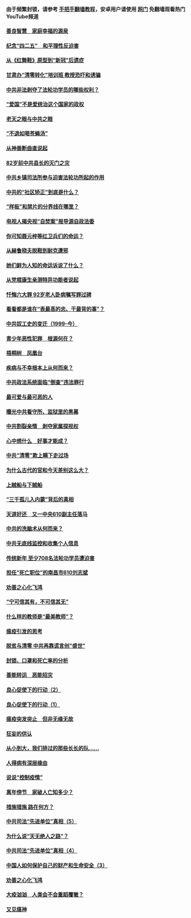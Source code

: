 #### 由于频繁封锁，请参考 [手把手翻墙教程](https://github.com/gfw-breaker/guides/wiki/)，安卓用户请使用 [网门](https://github.com/gfw-breaker/nogfw/blob/master/dl.md?t=04261401) 免翻墙观看热门YouTube频道 

#### [善良智慧　家庭幸福的源泉](../pages/19/423632.md?t=04261401) 

#### [纪念“四二五”　和平理性反迫害](../pages/19/423660.md?t=04261401) 

#### [从《红舞鞋》原型到“新冠”后遗症](../pages/19/423509.md?t=04261401) 

#### [甘肃办“清零转化”培训班 教授恐吓和诱骗](../pages/19/423498.md?t=04261401) 

#### [中共非法剥夺了法轮功学员的哪些权利？](../pages/19/423392.md?t=04261401) 

#### [“爱国”不是爱统治这个国家的政权](../pages/19/423029.md?t=04261401) 

#### [老天之眼与中共之眼](../pages/19/423378.md?t=04261401) 

#### [“不退如喝苍蝇汤”](../pages/19/423287.md?t=04261401) 

#### [从神兽断曲直说起](../pages/19/423201.md?t=04261401) 

#### [82岁前中共县长的灭门之灾](../pages/19/423055.md?t=04261401) 

#### [中共乡镇司法所参与迫害法轮功所起的作用](../pages/19/423064.md?t=04261401) 

#### [中共的“社区矫正”到底是什么？](../pages/19/422870.md?t=04261401) 

#### [“样板”和禁片的分界线在哪里？](../pages/19/422704.md?t=04261401) 

#### [电视人揭央视“自焚案”报导源自政法委](../pages/19/422770.md?t=04261401) 

#### [你可知聂元梓等红卫兵们的命运？](../pages/19/422848.md?t=04261401) 

#### [从赫鲁晓夫脱鞋到耐克遭邪](../pages/19/422826.md?t=04261401) 

#### [她们鲜为人知的命运诉说了什么？](../pages/19/422754.md?t=04261401) 

#### [从党棍康生亲测特异功能者说起](../pages/19/422657.md?t=04261401) 

#### [忏悔六大罪 92岁老人卧病嘱写罪过碑](../pages/19/422750.md?t=04261401) 

#### [看看都是谁在“表最高的忠、干最背的事”？](../pages/19/422703.md?t=04261401) 

#### [中共奴工史的变迁（1999-今）](../pages/19/422656.md?t=04261401) 

#### [青少年恶性犯罪　根源何在？](../pages/19/422449.md?t=04261401) 

#### [梧桐树　凤凰台](../pages/19/422442.md?t=04261401) 

#### [疾病与不幸根本上从何而来？](../pages/19/422438.md?t=04261401) 

#### [中共政法系统面临“倒查”违法罪行](../pages/19/422497.md?t=04261401) 

#### [最可爱与最可恶的人](../pages/19/422448.md?t=04261401) 

#### [曝光中共看守所、监狱里的黑幕](../pages/19/422390.md?t=04261401) 

#### [中共割裂亲情　剥夺家属探视权](../pages/19/422364.md?t=04261401) 

#### [心中想什么　好事才能成？](../pages/19/422318.md?t=04261401) 

#### [中共“清零”欺上瞒下走过场](../pages/19/422306.md?t=04261401) 

#### [为什么古代的官和今天差别这么大？](../pages/19/422228.md?t=04261401) 

#### [上贼船与下贼船](../pages/19/422276.md?t=04261401) 

#### [“三千孤儿入内蒙”背后的真相](../pages/19/422229.md?t=04261401) 

#### [天道好还　又一中央610副主任落马](../pages/19/422155.md?t=04261401) 

#### [中共的洗脑术从何而来？](../pages/19/422154.md?t=04261401) 

#### [中共无底线监控和收集个人信息](../pages/19/422039.md?t=04261401) 

#### [传统新年 至少708名法轮功学员遭迫害](../pages/19/421946.md?t=04261401) 

#### [担任“死亡职位”的南昌市610刘志斌](../pages/19/421957.md?t=04261401) 

#### [劝善之心化飞鸿](../pages/19/421164.md?t=04261401) 

#### [“宁可信其有，不可信其无”](../pages/19/421691.md?t=04261401) 

#### [什么样的教师是“最美教师”？](../pages/19/421755.md?t=04261401) 

#### [瘟疫引发的思考](../pages/19/421594.md?t=04261401) 

#### [脱贫与清零 中共再靠谎言创“盛世”](../pages/19/421590.md?t=04261401) 

#### [封锁、口罩和死亡率的分析](../pages/19/421495.md?t=04261401) 

#### [善能转运　恶能招灾](../pages/19/421334.md?t=04261401) 

#### [良心促使下的行动（2）](../pages/19/421361.md?t=04261401) 

#### [良心促使下的行动（1）](../pages/19/421302.md?t=04261401) 

#### [瘟疫突发突止　但非无缘无故](../pages/19/421281.md?t=04261401) 

#### [狂妄的供认](../pages/19/421199.md?t=04261401) 

#### [从小到大，我们排过的那些长长的队……](../pages/19/421243.md?t=04261401) 

#### [人得病有深层缘由](../pages/19/420864.md?t=04261401) 

#### [说说“控制疫情”](../pages/19/420831.md?t=04261401) 

#### [离年傍节　家破人亡知多少？](../pages/19/420563.md?t=04261401) 

#### [措施错施  路在何方？](../pages/19/420076.md?t=04261401) 

#### [中共司法“先进单位”真相（5）](../pages/19/419453.md?t=04261401) 

#### [为什么说“天无绝人之路”？](../pages/19/419618.md?t=04261401) 

#### [中共司法“先进单位”真相（4）](../pages/19/419452.md?t=04261401) 

#### [中国人如何保护自己的财产和生命安全（3）](../pages/19/419405.md?t=04261401) 

#### [劝善之心化飞鸿](../pages/19/418758.md?t=04261401) 

#### [大疫汹汹　人类会不会重蹈覆辙？](../pages/19/419691.md?t=04261401) 

#### [又见瘟神](../pages/19/419225.md?t=04261401) 

